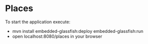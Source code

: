Places
======
To start the application execute:

 - mvn install embedded-glassfish:deploy embedded-glassfish:run
 - open localhost:8080/places in your browser